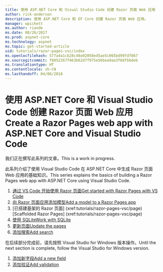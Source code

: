 ```yaml
---
title: 使用 ASP.NET Core 和 Visual Studio Code 创建 Razor 页面 Web 应用
author: rick-anderson
description: 使用 ASP.NET Core 和 EF Core 创建 Razor 页面 Web 应用。
manager: wpickett
ms.author: riande
ms.date: 08/26/2017
ms.prod: aspnet-core
ms.technology: aspnet
ms.topic: get-started-article
uid: tutorials/razor-pages-vsc/index
ms.openlocfilehash: 577a4a1cb28c40a92058ed5ae5c065bd99fdf867
ms.sourcegitcommit: f8852267f463b62d7f975e56bea9aa3f68fbbdeb
ms.translationtype: HT
ms.contentlocale: zh-CN
ms.lasthandoff: 04/06/2018
---
```

# <a name="create-a-razor-pages-web-app-with-aspnet-core-and-visual-studio-code"></a><span data-ttu-id="c9a3a-103">使用 ASP.NET Core 和 Visual Studio Code 创建 Razor 页面 Web 应用</span><span class="sxs-lookup"><span data-stu-id="c9a3a-103">Create a Razor Pages web app with ASP.NET Core and Visual Studio Code</span></span>

<span data-ttu-id="c9a3a-104">我们正在撰写此系列的文章。</span><span class="sxs-lookup"><span data-stu-id="c9a3a-104">This is a work in progress.</span></span>

<span data-ttu-id="c9a3a-105">此系列介绍了使用 Visual Studio Code 在 ASP.NET Core 中生成 Razor 页面 Web 应用的基础知识。</span><span class="sxs-lookup"><span data-stu-id="c9a3a-105">This series explains the basics of building a Razor Pages web app with ASP.NET Core using Visual Studio Code.</span></span>

1. [<span data-ttu-id="c9a3a-106">通过 VS Code 开始使用 Razor 页面</span><span class="sxs-lookup"><span data-stu-id="c9a3a-106">Get started with Razor Pages with VS Code</span></span>](xref:tutorials/razor-pages-vsc/razor-pages-start)
2. [<span data-ttu-id="c9a3a-107">向 Razor 页面应用添加模型</span><span class="sxs-lookup"><span data-stu-id="c9a3a-107">Add a model to a Razor Pages app</span></span>](xref:tutorials/razor-pages-vsc/model)
3. <span data-ttu-id="c9a3a-108">[已搭建基架的 Razor 页面]         (xref:tutorials/razor-pages-vsc/page)</span><span class="sxs-lookup"><span data-stu-id="c9a3a-108">[Scaffolded Razor Pages]         (xref:tutorials/razor-pages-vsc/page)</span></span>
4. [<span data-ttu-id="c9a3a-109">使用 SQLite</span><span class="sxs-lookup"><span data-stu-id="c9a3a-109">Work with SQLite</span></span>](xref:tutorials/razor-pages-vsc/sql)
5. [<span data-ttu-id="c9a3a-110">更新页面</span><span class="sxs-lookup"><span data-stu-id="c9a3a-110">Update the pages</span></span>](xref:tutorials/razor-pages-vsc/da1)
6. [<span data-ttu-id="c9a3a-111">添加搜索</span><span class="sxs-lookup"><span data-stu-id="c9a3a-111">Add search</span></span>](xref:tutorials/razor-pages-vsc/search)

<span data-ttu-id="c9a3a-112">在后续部分完成前，请先按照 Visual Studio for Windows 版本操作。</span><span class="sxs-lookup"><span data-stu-id="c9a3a-112">Until the next section is complete, follow the Visual Studio for Windows version.</span></span>

1. [<span data-ttu-id="c9a3a-113">添加新字段</span><span class="sxs-lookup"><span data-stu-id="c9a3a-113">Add a new field</span></span>](xref:tutorials/razor-pages/new-field)
1. [<span data-ttu-id="c9a3a-114">添加验证</span><span class="sxs-lookup"><span data-stu-id="c9a3a-114">Add validation</span></span>](xref:tutorials/razor-pages/validation)
